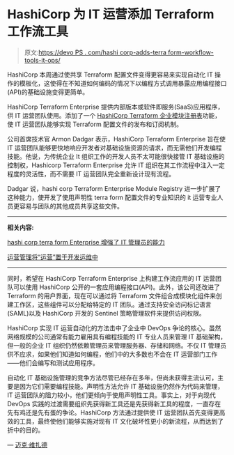 # HashiCorp 为 IT 运营添加 Terraform 工作流工具

> 原文:[https://devo PS . com/hashi corp-adds-terra form-workflow-tools-it-ops/](https://devops.com/hashicorp-adds-terraform-workflow-tools-it-ops/)

HashiCorp 本周通过使共享 Terraform 配置文件变得更容易来实现自动化 IT 操作的模板化，这使得在不知道如何编码的情况下以编程方式调用暴露应用编程接口(API)的基础设施变得更简单。

HashiCorp Terraform Enterprise 提供内部版本或软件即服务(SaaS)应用程序，供 IT 运营团队使用。添加了一个 [HashiCorp Terraform 企业模块注册表](http://www.globenewswire.com/news-release/2017/12/12/1253349/0/en/HashiCorp-Releases-Next-Generation-of-Terraform-Enterprise-for-Provisioning-Cloud-Infrastructure.html)功能，使 IT 运营团队能够实现 Terraform 配置文件的发布和订阅机制。

公司首席技术官 Armon Dadgar 表示，HashiCorp Terraform Enterprise 旨在使 IT 运营团队能够更快地响应开发者对基础设施资源的请求，而无需他们开发编程技能。他说，为传统企业 It 组织工作的开发人员不太可能很快接管 IT 基础设施的控制权，Hashicorp Terraform Enterprise 允许 IT 组织在其工作流程中注入一定程度的灵活性，而不需要 IT 运营团队完全重新设计现有流程。

Dadgar 说，hashi corp Terraform Enterprise Module Registry 进一步扩展了这种能力，使开发了使用声明性 terra form 配置文件的专业知识的 it 运营专业人员更容易与团队的其他成员共享这些文件。

* * *

**相关内容:**

[hashi corp terra form Enterprise 增强了 IT 管理员的能力](https://devops.com/hashicorp-administrators-terraform-enterprise/)

[运营管理将“运营”置于开发运维中](https://devops.com/operations-management-puts-ops-devops/)

* * *

同时，希望在 HashiCorp Terraform Enterprise 上构建工作流应用的 IT 运营团队可以使用 HashiCorp 公开的一套应用编程接口(API)。此外，该公司还改进了 Terraform 的用户界面，现在可以通过将 Terraform 文件组合成模块化组件来创建工作区，这些组件可以分配给特定的 IT 团队。通过支持安全访问标记语言(SAML)以及 HashiCorp 开发的 Sentinel 策略管理软件来提供访问权限。

HashiCorp 实现 IT 运营自动化的方法击中了企业中 DevOps 争论的核心。虽然网络规模的公司通常有能力雇用具有编程技能的 IT 专业人员来管理 IT 基础架构，但一般的企业 IT 组织仍然依赖管理员来管理服务器、存储和网络。不仅 IT 管理员供不应求，如果他们知道如何编程，他们中的大多数也不会在 IT 运营部门工作——他们会编写和测试应用程序。

自动化 IT 基础设施管理的竞争方法尽管已经存在多年，但尚未获得主流认可，主要是因为它们需要编程技能。声明性方法允许 IT 基础设施仍然作为代码来管理，IT 运营团队的阻力较小，他们更倾向于使用声明性工具。事实上，对于向现代 DevOps 实践的过渡需要组织先获得新工具还是先获得新工具的程度，一直存在先有鸡还是先有蛋的争论。HashiCorp 方法通过提供使 IT 运营团队首先变得更高效的工具，最终使他们能够实施对现有 IT 文化破坏性更小的新流程，从而达到了折中的目的。

— [迈克·维扎德](https://devops.com/author/mike-vizard/)